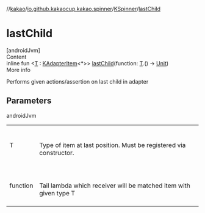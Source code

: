 //[kakao](../../../index.md)/[io.github.kakaocup.kakao.spinner](../index.md)/[KSpinner](index.md)/[lastChild](last-child.md)



# lastChild  
[androidJvm]  
Content  
inline fun <[T](last-child.md) : [KAdapterItem](../../io.github.kakaocup.kakao.list/-k-adapter-item/index.md)<*>> [lastChild](last-child.md)(function: [T](last-child.md).() -> [Unit](https://kotlinlang.org/api/latest/jvm/stdlib/kotlin/-unit/index.html))  
More info  


Performs given actions/assertion on last child in adapter



## Parameters  
  
androidJvm  
  
| | |
|---|---|
| <a name="io.github.kakaocup.kakao.spinner/KSpinner/lastChild/#kotlin.Function1[TypeParam(bounds=[io.github.kakaocup.kakao.list.KAdapterItem[*]]),kotlin.Unit]/PointingToDeclaration/"></a>T| <a name="io.github.kakaocup.kakao.spinner/KSpinner/lastChild/#kotlin.Function1[TypeParam(bounds=[io.github.kakaocup.kakao.list.KAdapterItem[*]]),kotlin.Unit]/PointingToDeclaration/"></a><br><br>Type of item at last position. Must be registered via constructor.<br><br>|
| <a name="io.github.kakaocup.kakao.spinner/KSpinner/lastChild/#kotlin.Function1[TypeParam(bounds=[io.github.kakaocup.kakao.list.KAdapterItem[*]]),kotlin.Unit]/PointingToDeclaration/"></a>function| <a name="io.github.kakaocup.kakao.spinner/KSpinner/lastChild/#kotlin.Function1[TypeParam(bounds=[io.github.kakaocup.kakao.list.KAdapterItem[*]]),kotlin.Unit]/PointingToDeclaration/"></a><br><br>Tail lambda which receiver will be matched item with given type T<br><br>|
  
  



